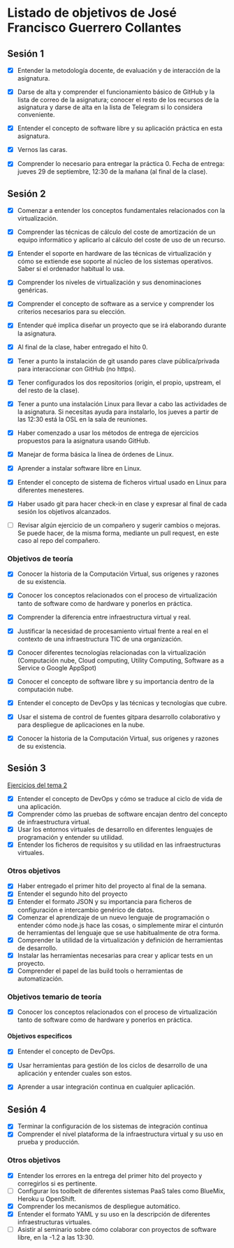 # Listado de objetivos de José Francisco Guerrero Collantes


## Sesión 1

- [x]   Entender la metodología docente, de evaluación y de interacción de la asignatura.
- [x]   Darse de alta y comprender el funcionamiento básico de GitHub y la lista de correo de la asignatura; conocer el resto de los recursos de la asignatura y darse de alta en la lista de Telegram si lo considera conveniente.
- [x]   Entender el concepto de software libre y su aplicación práctica en esta asignatura.
- [x]   Vernos las caras.
- [x]   Comprender lo necesario para entregar la práctica 0. Fecha de entrega: jueves 29 de septiembre, 12:30 de la mañana (al final de la clase).


## Sesión 2


- [x]   Comenzar a entender los conceptos fundamentales relacionados con la virtualización.
- [x]   Comprender las técnicas de cálculo del coste de amortización de un equipo informático y aplicarlo al cálculo del coste de uso de un recurso.
- [x]   Entender el soporte en hardware de las técnicas de virtualización y cómo se extiende ese soporte al núcleo de los sistemas operativos. Saber si el ordenador habitual lo usa.
- [x]   Comprender los niveles de virtualización y sus denominaciones genéricas.
- [x]   Comprender el concepto de software as a service y comprender los criterios necesarios para su elección.
- [x]   Entender qué implica diseñar un proyecto que se irá elaborando durante la asignatura.
- [x]   Al final de la clase, haber entregado el hito 0.
- [x]   Tener a punto la instalación de git usando pares clave pública/privada para interaccionar con GitHub (no https).
- [x]   Tener configurados los dos repositorios (origin, el propio, upstream, el del resto de la clase).
- [x]   Tener a punto una instalación Linux para llevar a cabo las actividades de la asignatura. Si necesitas ayuda para instalarlo, los jueves a partir de las 12:30 está la OSL en la sala de reuniones.
- [x]   Haber comenzado a usar los métodos de entrega de ejercicios propuestos para la asignatura usando GitHub.
- [x]   Manejar de forma básica la línea de órdenes de Linux.
- [x]   Aprender a instalar software libre en Linux.
- [x]   Entender el concepto de sistema de ficheros virtual usado en Linux para diferentes menesteres.
- [x]   Haber usado git para hacer check-in en clase y expresar al final de cada sesión los objetivos alcanzados.
- [ ]   Revisar algún ejercicio de un compañero y sugerir cambios o mejoras. Se puede hacer, de la misma forma, mediante un pull request, en este caso al repo del compañero.



### Objetivos de teoría
- [x]   Conocer la historia de la Computación Virtual, sus orígenes y razones de su existencia.
- [x]   Conocer los conceptos relacionados con el proceso de virtualización tanto de software como de hardware y ponerlos en práctica.
- [x]   Comprender la diferencia entre infraestructura virtual y real.
- [x]   Justificar la necesidad de procesamiento virtual frente a real en el contexto de una infraestructura TIC de una organización.
- [x]   Conocer diferentes tecnologías relacionadas con la virtualización (Computación nube, Cloud computing, Utility Computing, Software as a Service o Google AppSpot)
- [x]   Conocer el concepto de software libre y su importancia dentro de la computación nube.
- [x]   Entender el concepto de DevOps y las técnicas y tecnologías que cubre.
- [x]   Usar el sistema de control de fuentes gitpara desarrollo colaborativo y para despliegue de aplicaciones en la nube.
- [x]   Conocer la historia de la Computación Virtual, sus orígenes y razones de su existencia.


## Sesión 3

[Ejercicios del tema 2](https://github.com/jfranguerrero/IV-Ejercicios/blob/master/Ejercicios/Tema2.md)

- [x]	Entender el concepto de DevOps y cómo se traduce al ciclo de vida de una aplicación.
- [x]	Comprender cómo las pruebas de software encajan dentro del concepto de infraestructura virtual.
- [x]	Usar los entornos virtuales de desarrollo en diferentes lenguajes de programación y entender su utilidad.
- [x]	Entender los ficheros de requisitos y su utilidad en las infraestructuras virtuales.

### Otros objetivos

- [x]	Haber entregado el primer hito del proyecto al final de la semana.
- [x]	Entender el segundo hito del proyecto
- [x]	Entender el formato JSON y su importancia para ficheros de configuración e intercambio genérico de datos.
- [x]	Comenzar el aprendizaje de un nuevo lenguaje de programación o entender cómo node.js hace las cosas, o simplemente mirar el cinturón de herramientas del lenguaje que se use habitualmente de otra forma.
- [x]	Comprender la utilidad de la virtualización y definición de herramientas de desarrollo.
- [x]	Instalar las herramientas necesarias para crear y aplicar tests en un proyecto.
- [x]	Comprender el papel de las build tools o herramientas de automatización.

### Objetivos temario de teoría

- [x]	Conocer los conceptos relacionados con el proceso de virtualización tanto de software como de hardware y ponerlos en práctica.

#### Objetivos especificos

- [x]	Entender el concepto de DevOps.
- [x]	Usar herramientas para gestión de los ciclos de desarrollo de una aplicación y entender cuales son estos.
- [x]	Aprender a usar integración continua en cualquier aplicación.


## Sesión 4

- [x]	Terminar la configuración de los sistemas de integración continua
- [x]	Comprender el nivel plataforma de la infraestructura virtual y su uso en prueba y producción.

### Otros objetivos

- [x]	Entender los errores en la entrega del primer hito del proyecto y corregirlos si es pertinente.
- [ ]	Configurar los toolbelt de diferentes sistemas PaaS tales como BlueMix, Heroku u OpenShift.
- [x]	Comprender los mecanismos de despliegue automático.
- [x]	Entender el formato YAML y su uso en la descripción de diferentes infraestructuras virtuales.
- [ ]	Asistir al seminario sobre cómo colaborar con proyectos de software libre, en la -1.2 a las 13:30.
